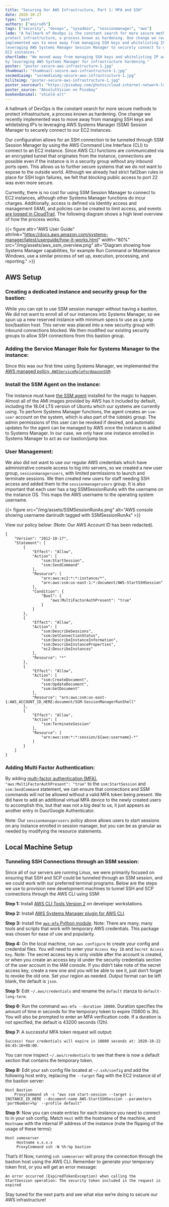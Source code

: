 ```yaml
---
title: "Securing Our AWS Infrastructure, Part 1: MFA and SSH"
date: 2020-10-27
type: "post"
authors: ["anirudh"]
tags: ["security", "devops", "sysadmin", "sessionmanager", "aws"]
lede: "A hallmark of DevOps is the constant search for more secure methods to
protect infrastructure, a process known as hardening. One change we recently
implemented was to move away from managing SSH keys and whitelisting IP’s to
leveraging AWS Systems Manager Session Manager to securely connect to our
EC2 instances."
shortlede: "We moved away from managing SSH keys and whitelisting IP addresses
by leveraging AWS Systems Manager for infrastructure hardening."
poster: "poster-secure-aws-infrastructure-1.jpg"
thumbnail: "thumbnail-secure-aws-infrastructure-1.jpg"
socmediaimg: "socmediaimg-secure-aws-infrastructure-1.jpg"
hiliteimg: "poster-secure-aws-infrastructure-1.jpg"
poster_sourceurl: "https://pixabay.com/photos/cloud-internet-network-locker-3865312/"
poster_source: "AbsolutVision on Pixabay"
bookendanimal: "shield-alt"
---
```


A hallmark of DevOps is the constant search for more secure methods to protect
infrastructure, a process known as hardening. One change we recently
implemented was to move away from managing SSH keys and whitelisting IP’s to
leveraging AWS Systems Manager (SSM) Session Manager to securely connect to our
EC2 instances.

Our configuration allows for an SSH connection to be tunneled through SSM
Session Manager by using the AWS Command Line Interface (CLI) to connect to an
EC2 instance. Since AWS CLI functions are communicated via an encrypted tunnel
that originates from the instance, connections are possible even if the
instance is in a security group without any inbound ports open. This allows us
to further secure systems that we do not want to expose to the outside world.
Although we already had strict fail2ban rules in place for SSH login failures,
we felt that blocking public access to port 22 was even more secure.

Currently, there is no cost for using SSM Session Manager to connect to EC2
instances, although other Systems Manager functions do incur charges.
Additionally, access is defined via Identity access and management (IAM), and
policies can be created to limit access, and events
[are logged in CloudTrail](https://docs.aws.amazon.com/systems-manager/latest/userguide/monitoring-cloudtrail-logs.html).
The following diagram shows a high level overview of how the process works.

{{< figure
    attr="AWS User Guide"
    attrlink="https://docs.aws.amazon.com/systems-manager/latest/userguide/how-it-works.html"
    width="80%"
    src="/img/assets/aws_ssm_overview.png"
    alt="Diagram showing how Systems Manager capabilities, for example Run Command or Maintenance Windows, use a similar process of set up, execution, processing, and reporting." >}}

## AWS Setup

### Creating a dedicated instance and security group for the bastion:

While you can opt to use SSM session manager without having a bastion, We did
not want to enroll all of our instances into Systems Manager, so we spun up a
new reserved instance with minimum specs to use as a jump box/bastion host.
This server was placed into a new security group with inbound connections
blocked. We then modified our existing security groups to allow SSH connections
from this bastion group.

### Adding the Service Manager Role for Systems Manager to the instance:

Since this was our first time using Systems Manager, we implemented the
[AWS managed policy, `AWSServiceRoleForAmazonSSM`](https://docs.aws.amazon.com/systems-manager/latest/userguide/using-service-linked-roles-service-action-1.html).

### Install the SSM Agent on the instance:

The instance must have
[the SSM agent](https://docs.aws.amazon.com/systems-manager/latest/userguide/prereqs-ssm-agent.html)
installed for the magic to happen. Almost all of the AMI images provided by AWS
has it included by default, including the 18.04 LTS version of Ubuntu which our
systems are currently using. To perform Systems Manager functions, the agent
creates an `ssm-user` account on the system, which is also part of the
`SUDOERS` group. The admin permissions of this user can be revoked if desired,
and automatic updates for the agent can be managed by AWS once the instance is
added to Systems Manager. In our case, we only have one instance enrolled in
Systems Manager to act as our bastion/jump box.

### User Management:

We also did not want to use our regular AWS credentials which have
administrative console access to log into servers, so we created a new user
group, `sessionmanagerusers`, with limited permissions to launch and terminate
sessions. We then created new users for staff needing SSH access and added them
to the `sessionmanagerusers` group. It is also important that each user has a
tag SSMSessionRunAs with the username on the instance OS. This maps the AWS
username to the operating system username.

{{< figure
    src="/img/assets/SSMSessionRunAs.png"
    alt="AWS console showing username danirudh tagged with SSMSessionRunAs" >}}

View our policy below: (Note: Our AWS Account ID has been redacted).

```
{
    "Version": "2012-10-17",
    "Statement": [
        {
            "Effect": "Allow",
            "Action": [
                "ssm:StartSession",
                "ssm:SendCommand"
            ],
            "Resource": [
                "arn:aws:ec2:*:*:instance/*",
                "arn:aws:ssm:us-east-1:*:document/AWS-StartSSHSession"
            ],
            "Condition": {
                "Bool": {
                    "aws:MultiFactorAuthPresent": "true"
                }
            }
        },
        {
            "Effect": "Allow",
            "Action": [
                "ssm:DescribeSessions",
                "ssm:GetConnectionStatus",
                "ssm:DescribeInstanceInformation",
                "ssm:DescribeInstanceProperties",
                "ec2:DescribeInstances"
            ],
            "Resource": "*"
        },
        {
            "Effect": "Allow",
            "Action": [
                "ssm:CreateDocument",
                "ssm:UpdateDocument",
                "ssm:GetDocument"
            ],
            "Resource": "arn:aws:ssm:us-east-1:AWS_ACCOUNT_ID_HERE:document/SSM-SessionManagerRunShell"
        },
        {
            "Effect": "Allow",
            "Action": [
                "ssm:TerminateSession"
            ],
            "Resource": [
                "arn:aws:ssm:*:*:session/${aws:username}-*"
            ]
        }
    ]
}
```

### Adding Multi Factor Authentication:

By adding
[multi-factor authentication (MFA)](https://docs.aws.amazon.com/IAM/latest/UserGuide/id_credentials_mfa.html),
`"aws:MultiFactorAuthPresent": "true"` to the `ssm:StartSession` and
`ssm:SendCommand` statement, we can ensure that connections and SSM commands
will not be allowed without a valid MFA token being present. We did have to add
an additional virtual MFA device to the newly created users to accomplish this,
but that was not a big deal to us, it just appears as another entry in
Duo/Google Authenticator.

Note: Our `sessionmanagerusers` policy above allows users to start sessions on
any instance enrolled in session manager, but you can be as granular as needed
by modifying the resource statements.

## Local Machine Setup

### Tunneling SSH Connections through an SSM session:

Since all of our servers are running Linux, we were primarily focused on
ensuring that SSH and SCP could be tunneled through an SSM session, and we
could work with our preferred terminal programs. Below are the steps we use to
provision new development machines to tunnel SSH and SCP connections through
the AWS CLI using SSM:

__Step 1:__ Install [AWS CLI Tools Version 2](https://docs.aws.amazon.com/cli/latest/userguide/install-cliv2.html)
on developer workstations.

__Step 2:__ Install [AWS Systems Manager plugin for AWS CLI](https://docs.aws.amazon.com/systems-manager/latest/userguide/session-manager-working-with-install-plugin.html).

__Step 3:__ Install the [`aws-mfa` Python module](https://github.com/broamski/aws-mfa).
Note: There are many, many tools and scripts that work with temporary AWS
credentials. This package was chosen for ease of use and popularity.

__Step 4:__ On the local machine, run `aws configure` to create your config and
credential files. You will need to enter your `Access Key ID` and
`Secret Access Key`. Note: The secret access key is only visible after the
account is created, or when you create an access key id under the security
credentials section of the user account in the IAM console. If you didn’t take
note of the secret access key, create a new one and you will be able to see it,
just don’t forget to revoke the old one. Set your region as needed. Output
format can be left blank, the default is `json`.

__Step 5:__ Edit `~/.aws/credentials` and rename the `default` stanza to
`default-long-term`.

__Step 6:__ Run the command `aws-mfa --duration 10800`. Duration specifies the
amount of time in seconds for the temporary token to expire (10800 is 3h). You
will also be prompted to enter an MFA verification code. If a duration is not
specified, the default is 43200 seconds (12h).

__Step 7:__ A successful MFA token request will output:

```
Success! Your credentials will expire in 10800 seconds at: 2020-10-22 04:45:10+00:00.
```
You can now inspect `~/.aws/credentials` to see that there is now a default
section that contains the temporary token.

__Step 8:__ Edit your ssh config file located at `~/.ssh/config` and add the
following host entry, replacing the `--target` flag with the EC2 instance id of
the bastion server:

```
Host Bastion
    ProxyCommand sh -c "aws ssm start-session --target i-INSTANCE_ID_HERE --document-name AWS-StartSSHSession --parameters 'portNumber=%p' --profile default"
```
__Step 9:__ Now you can create entries for each instance you need to connect to
in your ssh config. Match `Host` with the hostname of the machine, and
`Hostname` with the internal IP address of the instance (note the flipping of
the usage of these terms):

```
Host someserver
     Hostname x.x.x.x
     ProxyCommand ssh -W %h:%p bastion
```

That’s it! Now, running `ssh someserver` will proxy the connection through the
bastion host using the AWS CLI. Remember to generate your temporary token
first, or you will get an error message:

```
An error occurred (ExpiredTokenException) when calling the StartSession operation: The security token included in the request is expired
```

Stay tuned for the next parts and see what else we’re doing to secure our AWS
infrastructure!

